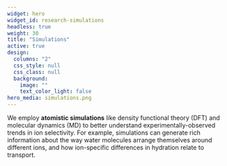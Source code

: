 ```yaml
---
widget: hero
widget_id: research-simulations
headless: true
weight: 30
title: "Simulations"
active: true
design:
  columns: "2"
  css_style: null
  css_class: null
  background:
    image: ""
    text_color_light: false
hero_media: simulations.png
---
```

We employ **atomistic simulations** like density functional theory (DFT) and molecular dynamics (MD) to better understand experimentally-observed trends in ion selectivity. For example, simulations can generate rich information about the way water molecules arrange themselves around different ions, and how ion-specific differences in hydration relate to transport.